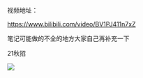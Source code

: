 视频地址：

https://www.bilibili.com/video/BV1PJ411n7xZ



笔记可能做的不全的地方大家自己再补充一下 

21秋招

<img src="https://github.com/gwbiubiu/JVM/blob/master/JVM%E7%AC%94%E8%AE%B0/%E5%BE%AE%E4%BF%A1%E5%9B%BE%E7%89%87_20200530095235.jpg?raw=true"/>
